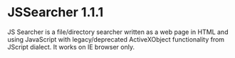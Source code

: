 # JSSearcher 1.1.1
JS Searcher is a file/directory searcher written as a web page in HTML and using JavaScript with legacy/deprecated ActiveXObject functionality from JScript dialect. It works on IE browser only.
